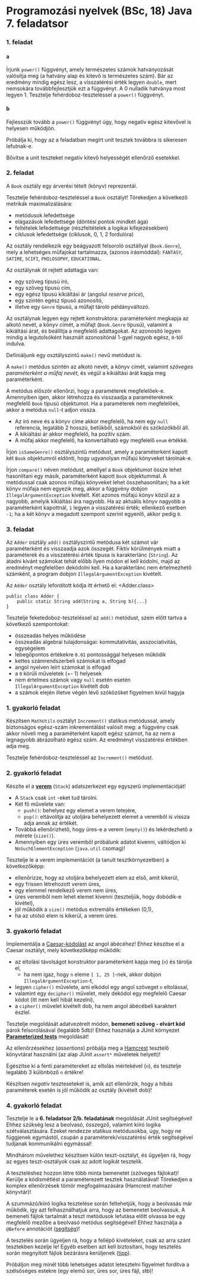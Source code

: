 # Programozási nyelvek (BSc, 18) Java 7. feladatsor



### 1. feladat

#### a

Írjunk `power()` függvényt, amely természetes számok hatványozását valósítja meg
(a hatvány alap és kitevő is természetes szám). Bár az eredmény mindig egész lesz,
a visszatérési érték legyen `double`, mert nemsokára továbbfejlesztjük ezt a
függvényt. A 0 nulladik hatványa most legyen 1. Tesztelje fehérdoboz-teszteléssel
a `power()` függvényt.

#### b

Fejlesszük tovább a `power()` függvényt úgy, hogy negatív egész kitevővel
is helyesen működjön.

Próbálja ki, hogy az a feladatban megírt unit tesztek továbbra is sikeresen
lefutnak-e.

Bővítse a unit teszteket negatív kitevő helyességét ellenőrző esetekkel.

### 2. feladat

A `Book` osztály egy árverési tételt (könyv) reprezentál.

Tesztelje fehérdoboz-teszteléssel a `Book` osztályt! Törekedjen a következő
metrikák maximalizálására:

- metódusok lefedettsége 
- elágazások lefedettsége (döntési pontok mindkét ága)
- feltételek lefedettsége (részfeltételek a logikai kifejezésekben)
- ciklusok lefedettsége (ciklusok, 0, 1, 2 fordulóra) 

Az osztály rendelkezik egy beágyazott felsoroló osztállyal (`Book.Genre`),
mely a lehetséges műfajokat tartalmazza, (azonos írásmóddal):
`FANTASY`, `SATIRE`, `SCIFI`, `PHILOSOPHY`, `EDUCATIONAL`.

Az osztálynak öt rejtett adattagja van: 

- egy szöveg típusú író,
- egy szöveg típusú cím,
- egy egész típusú kikiáltási ár (angolul *reserve price*),
- egy szintén egész típusó azonosító,
- illetve egy `Genre` típusú, a műfajt tároló példányváltozó.

Az osztálynak legyen egy rejtett konstruktora: paraméterként megkapja az
alkotó nevét, a könyv címét, a műfajt (`Book.Genre` típusú), valamint a
kikiáltási árat, és beállítja a megfelelő adattagokat. Az azonosító legyen
mindig a legutolsóként használt azonosítónál 1-gyel nagyob egész,
`0`-tól indulva.

Definiáljunk egy osztályszintű `make()` nevű metódust is. 

A `make()` metódus szintén az alkotó nevét, a könyv címét, valamint *szöveges
paraméterként a műfaj nevét*, és végül a kikiáltási árát kapja meg paraméterként.

A metódus először ellenőrzi, hogy a paraméterek megfelelőek-e. Amennyiben igen, akkor
létrehozza és visszaadja a paramétereknek megfelelő `Book` típusú objektumot.
Ha a paraméterek nem megfelelőek, akkor a metódus `null`-t adjon vissza.

- Az író neve és a könyv címe akkor megfelelő, ha nem egy `null` referencia,
legalább 2 hosszú, betűkből, számokból és szóközökből áll.
- A kikiáltási ár akkor megfelelő, ha pozitív szám.
- A műfaj akkor megfelelő, ha konvertálható egy megfelelő `enum` értékké.

Írjon `isSameGenre()` osztályszintű metódust, amely a paraméterként kapott
két `Book` objektumról eldönti, hogy ugyanolyan műfajú könyveket tárolnak-e.

Írjon `compare()` néven metódust, amellyel a `Book` objektumot össze lehet
hasonlítani egy másik, paraméterként kapott `Book` objektummal. A metódussal
csak azonos műfajú könyveket lehet összehasonlítani; ha a két könyv műfaja
nem egyezik meg, akkor a függvény dobjon `IllegalArgumentException` kivételt.
Két azonos műfajú könyv közül az a nagyobb, amelyik kikiáltási ára nagyobb.
Ha az aktuális könyv nagyobb a paraméterként kapottnál, `1` legyen a visszatérési
érték; ellenkező esetben `-1`; ha a két könyv a megadott szempont szerint egyenlő,
akkor pedig `0`.

### 3. feladat

Az `Adder` osztály `add()` osztályszintű metódusa két számot vár paraméterként
és visszaadja azok összegét. Fiktív körülmények miatt a paraméterek és a visszatérési
érték típusa is karakterlánc (`String`). Az átadni kívánt számokat tehát előbb ilyen
módon el kell kódolni, majd az eredményt megfelelően dekódolni kell. Ha a karakterlánc
nem értelmezhető számként, a program dobjon `IllegalArgumentException` kivételt.

Az `Adder` osztály lefordított kódja itt érhető el: <Adder.class>

```{.java}
public class Adder {
    public static String add(String a, String b){...}
}
```

Tesztelje feketedoboz-teszteléssel az `add()` metódust, szem előtt tartva a következő
szempontokat:

- összeadás helyes működése
- összeadás algebrai tulajdonságai: kommutativitás, asszociativitás, egységelem
- lebegőpontos értékekre `0.01` pontossággal helyesen működik
- kettes számrendszerbeli számokat is elfogad
- angol nyelven leírt számokat is elfogad
- a `0` körüli műveletek (+- 1) helyesek
- nem értelmes számok vagy `null` esetén esetén `IllegalArgumentException` kivételt dob
- a számok elején illetve végén lévő szóközöket figyelmen kívül hagyja


### 1. gyakorló feladat

Készítsen `MathUtils` osztályt `Increment()` statikus metódussal, amely biztonságos
egész-szám inkrementálást valósít meg: a függvény csak akkor növeli meg a
paraméterként kapott egész számot, ha az nem a legnagyobb ábrázolható egész szám.
Az eredményt visszatérési értékben adja meg.

Tesztelje fehérdoboz-teszteléssel az `Increment()` metódust.

### 2. gyakorló feladat

Készíte el a [**verem**](https://hu.wikipedia.org/wiki/Verem_(adatszerkezet)) (`Stack`) adatszerkezet egy egyszerű implementációját!

- A `Stack` csak `int` -eket tud tárolni.
- Két fő művelete van:
  - `push()`: behelyez egy elemet a verem tetejére,
  - `pop()`: eltávolítja az utoljára behelyezett elemet a veremből is vissza adja annak az értékét.
- Továbbá ellenőrizhető, hogy üres-e a verem (`empty()`) és lekérdezhető a mérete (`size()`).
- Amennyiben egy üres veremből próbálunk adatot kivenni, váltódjon ki `NoSuchElementException` (`java.util` csomag)!

Tesztelje le a verem implementációt (a tanult tesztkörnyezetben) a következőképp:

- ellenőrizze, hogy az utoljára behelyezett elem az első, amit kikerül,
- egy frissen létrehozott verem üres,
- egy elemmel rendelkező verem nem üres,
- üres veremből nem lehet elemet kivenni (teszteljük, hogy dobódik-e kivétel),
- jól működik a `size()` metódus extremális értékeken (0,1),
- ha az utolsó elem is kikerül, a verem üres.

### 3. gyakorló feladat

Implementálja a [Caesar-kódolást](https://hu.wikipedia.org/wiki/Caesar-rejtjel) az angol ábécéhez! Ehhez készítse el a  Caesar osztályt, mely következőképp működik:

- az eltolási távolságot konstruktor paraméterként kapja meg (`n`) és tárolja el,
  -  ha nem igaz, hogy `n` eleme `[ 1, 25 ]`-nek, akkor dobjon `IllegalArgumentException`-t,
- legyen `cipher()` művelete, ami elkódol egy angol szöveget `n` eltolással,
- valamint egy `decipher()` művelet, mely dekódol egy megfelelő Caesar kódot (itt nem kell hibát kezelni),
- a `cipher()` művelet kivételt dob, ha nem angol ábécébeli karaktert észlel.

Tesztelje megoldását adatvezérelt módon, **bemeneti szöveg - elvárt kód** párok felsorolásával (legalább 5db)!
Ehhez használja a JUnit környezet [**Parameterized tests**](https://github.com/junit-team/junit4/wiki/Parameterized-tests) megoldását!

Az ellenőrzésekhez (*assertions*) próbálja meg a [Hamcrest](http://hamcrest.org/JavaHamcrest/tutorial) tesztelő könyvtárat használni (az alap JUnit `assert*` műveletek helyett)!

Egészítse ki a fenti paramétereket az eltolás mértekével (`n`), és tesztelje legalább 3 különböző `n` értékre!

Készítsen *negatív* teszteseteket is, amik azt ellenőrzik, hogy a hibás paraméterek esetén is jól működik az osztály (kivételt dob)!

### 4. gyakorló feladat

Tesztelje le a **6. feladatsor 2/b. feladatának** megoldását JUnit segítségével! Ehhez szükség lesz a beolvasó, összegző, valamint kiíró logika szétválasztására. Ezeket rendezze statikus metódusokba, úgy, hogy ne függjenek egymástól, csupán a paraméterek/visszatérési érték segítségével tudjanak kommunikálni egymással!

Mindhárom művelethez készítsen külön teszt-osztályt, és ügyeljen rá, hogy az egyes teszt-osztályok csak az adott logikát tesztelik.

A teszteléshez hozzon létre több minta bemenetet (szöveges fájlokat)!
Kerülje a kódismétlést a paraméterezett tesztek használatával! Törekedjen a komplex ellenőrzések tömör megfogalmazására (Hamcrest matcher könyvtár)!

A szummázó/kiíró logika tesztelése során feltehetjük, hogy a beolvasás már működik, így azt felhasználhatjuk arra, hogy az bemenetet beolvassuk.
A bemeneti fájlok tartalmát a teszt metódusok lefutása előtt olvassa be egy megfelelő mezőbe a beolvasó metódus segítségével! Ehhez használja a `@Before` annotációt ([segítség](https://www.baeldung.com/junit-before-beforeclass-beforeeach-beforeall))!

A tesztelés során ügyeljen rá, hogy a fellépő kivételeket, csak az arra szánt tesztekben kezelje le! Egyéb esetben azt kell biztosítani, hogy tesztelés során megnyitott fájlok bezárásra kerüljenek ([tipp](https://www.baeldung.com/java-wrapping-vs-rethrowing-exceptions)).

Próbáljon meg minél több lehetséges adatot letesztelni figyelmet fordítva a szélsőséges estekre (egy elemű sor, üres sor, üres fájl, stb)!

